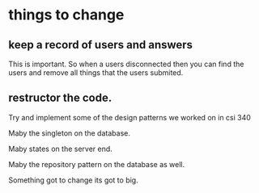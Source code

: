 # things to change




## keep a record of users and answers

This is important.  So when a users disconnected then you can find the users and remove all things that the users submited.

## restructor the code.

Try and implement some of the design patterns we worked on in csi 340

Maby the singleton on the database.

Maby states on the server end.

Maby the repository pattern on the database as well.

Something got to change its got to big.

